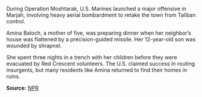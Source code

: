 
During Operation Moshtarak, U.S. Marines launched a major offensive in Marjah, involving heavy aerial bombardment to retake the town from Taliban control.

Amina Baloch, a mother of five, was preparing dinner when her neighbor’s house was flattened by a precision-guided missile. Her 12-year-old son was wounded by shrapnel.

She spent three nights in a trench with her children before they were evacuated by Red Crescent volunteers. The U.S. claimed success in routing insurgents, but many residents like Amina returned to find their homes in ruins.

**Source:** [NPR](https://www.npr.org/templates/story/story.php?storyId=124633206)
